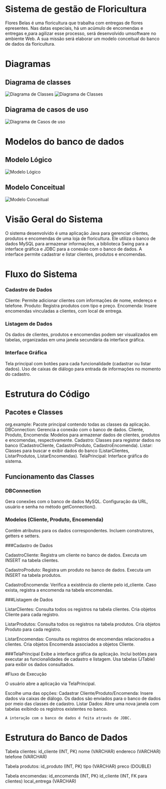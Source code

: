 # Sistema de gestão de Floricultura
Flores Belas é uma floricultura que trabalha com entregas de flores epresentes. Nas datas especiais, há um acúmulo de encomendas e entregas e,para agilizar esse processo, será desenvolvido umsoftware no ambiente Web. A sua missão será elaborar um modelo conceitual do banco de dados da floricultura. 
# Diagramas

## Diagrama de classes
![Diagrama de Classes](https://github.com/carlosfernandescrypt/floricultura-swing/blob/main/imgs/diagrama_classes.png)
![Diagrama de Classes](https://github.com/carlosfernandescrypt/floricultura-swing/blob/main/imgs/UML%20class.png)

## Diagrama de casos de uso
![Diagrama de Casos de uso](https://github.com/carlosfernandescrypt/floricultura-swing/blob/main/imgs/diagrama_caso_de_uso.png)

# Modelos do banco de dados

## Modelo Lógico
  ![Modelo Lógico](https://github.com/carlosfernandescrypt/floricultura-swing/blob/main/imgs/modelo_l%C3%B3gico)
  
## Modelo Conceitual
  ![Modelo Conceitual](https://github.com/carlosfernandescrypt/floricultura-swing/blob/main/imgs/UML%20class(1).png)

# Visão Geral do Sistema

O sistema desenvolvido é uma aplicação Java para gerenciar clientes, produtos e encomendas de uma loja de floricultura. Ele utiliza o banco de dados MySQL para armazenar informações, a biblioteca Swing para a interface gráfica e JDBC para a conexão com o banco de dados. A interface permite cadastrar e listar clientes, produtos e encomendas.

# Fluxo do Sistema

### Cadastro de Dados
  Cliente: Permite adicionar clientes com informações de nome, endereço e telefone.
  Produto: Registra produtos com tipo e preço.
  Encomenda: Insere encomendas vinculadas a clientes, com local de entrega.

### Listagem de Dados
  Os dados de clientes, produtos e encomendas podem ser visualizados em tabelas, organizadas em uma janela secundária da interface gráfica.

### Interface Gráfica
  Tela principal com botões para cada funcionalidade (cadastrar ou listar dados).
  Uso de caixas de diálogo para entrada de informações no momento do cadastro.

# Estrutura do Código 
## Pacotes e Classes

  org.example: Pacote principal contendo todas as classes da aplicação.
  DBConnection: Gerencia a conexão com o banco de dados.
  Cliente, Produto, Encomenda: Modelos para armazenar dados de clientes, produtos e encomendas, respectivamente.
  Cadastro: Classes para registrar dados no banco (CadastroCliente, CadastroProduto, CadastroEncomenda).
  Listar: Classes para buscar e exibir dados do banco (ListarClientes, ListarProdutos, ListarEncomendas).
  TelaPrincipal: Interface gráfica do sistema.

## Funcionamento das Classes

### DBConnection
  Gera conexões com o banco de dados MySQL.
  Configuração da URL, usuário e senha no método getConnection().

### Modelos (Cliente, Produto, Encomenda)
  Contêm atributos para os dados correspondentes.
  Incluem construtores, getters e setters.

###Cadastro de Dados

  CadastroCliente:
  Registra um cliente no banco de dados.
  Executa um INSERT na tabela clientes.

  CadastroProduto:
  Registra um produto no banco de dados.
  Executa um INSERT na tabela produtos.

  CadastroEncomenda:
  Verifica a existência do cliente pelo id_cliente.
  Caso exista, registra a encomenda na tabela encomendas.

###Listagem de Dados

  ListarClientes:
  Consulta todos os registros na tabela clientes.
  Cria objetos Cliente para cada registro.

  ListarProdutos:
  Consulta todos os registros na tabela produtos.
  Cria objetos Produto para cada registro.

  ListarEncomendas:
  Consulta os registros de encomendas relacionados a clientes.
  Cria objetos Encomenda associados a objetos Cliente.

###TelaPrincipal
  Exibe a interface gráfica da aplicação.
  Inclui botões para executar as funcionalidades de cadastro e listagem.
  Usa tabelas (JTable) para exibir os dados consultados.

#Fluxo de Execução

O usuário abre a aplicação via TelaPrincipal.

  Escolhe uma das opções:
    Cadastrar Cliente/Produto/Encomenda:
        Insere dados via caixas de diálogo.
        Os dados são enviados para o banco de dados por meio das classes de cadastro.
    Listar Dados:
        Abre uma nova janela com tabelas exibindo os registros existentes no banco.

    A interação com o banco de dados é feita através de JDBC.

# Estrutura do Banco de Dados

Tabela clientes:
    id_cliente (INT, PK)
    nome (VARCHAR)
    endereco (VARCHAR)
    telefone (VARCHAR)

Tabela produtos:
    id_produto (INT, PK)
    tipo (VARCHAR)
    preco (DOUBLE)

Tabela encomendas:
    id_encomenda (INT, PK)
    id_cliente (INT, FK para clientes)
    local_entrega (VARCHAR)
  

